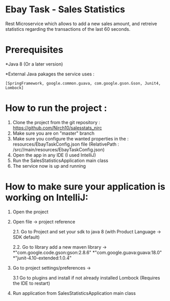 # Ebay Task - Sales Statistics
Rest Microservice which allows to add a new sales amount, and retreive statistics regarding the transactions of the last 60 seconds.



# Prerequisites

*Java 8 (Or a later version)

*External Java pakages the service uses :

	[SpringFramework, google.common.guava, com.google.gson.Gson, Junit4, Lombock]



# How to run the project : 

1. Clone the project from the git repository : https://github.com/Nirch10/salesstats_nirc
2. Make sure you are on "master" branch
3. Make sure you configure the wanted properties in the : resources/EbayTaskConfig.json file
 	(RelativePath : /src//main/resources/EbayTaskConfig.json)
4. Open the app in any IDE (I used IntelliJ)
5. Run the SalesStatisticsApplication main class 
6. The service now is up and running


# How to make sure your application is working on IntelliJ:

1. Open the project
2. Open file -> project reference

	2.1. Go to Project and set your sdk to java 8 (with Product Language -> SDK default)
	
	2.2. Go to library add a new maven library -> 
		*"com.google.code.gson:gson:2.8.6"
		*"com.google.guava:guava:18.0"
		*"junit-4.10-extended:1.0.4"
		
3. Go to project settings/preferences ->

	3.1 Go to plugins and install if not already installed Lombock (Requires the IDE to restart)
	
4. Run application from SalesStatisticsApplication main class 

